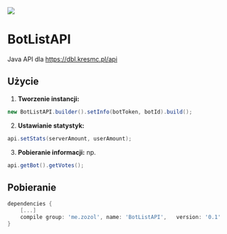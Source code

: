 [![](https://jitpack.io/v/zozol12/BotListAPI.svg)](https://jitpack.io/#zozol12/BotListAPI)
# BotListAPI
Java API dla https://dbl.kresmc.pl/api

## Użycie
1. **Tworzenie instancji:**
```java
new BotListAPI.builder().setInfo(botToken, botId).build();
```
2. **Ustawianie statystyk:**
```java
api.setStats(serverAmount, userAmount);
```
3. **Pobieranie informacji:**
np.
```java
api.getBot().getVotes();
```

## Pobieranie
```gradle
dependencies {
	[...]
	compile group: 'me.zozol', name: 'BotListAPI',   version: '0.1'
}
```

